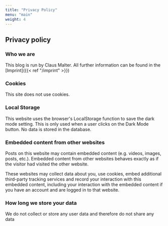 ```yaml
---
title: "Privacy Policy"
menu: "main"
weight: 4
---
```


## Privacy policy

### Who we are

This blog is run by Claus Malter. All further information can be found in the [Imprint]({{< ref "/imprint" >}})

### Cookies

This site does not use cookies.

### Local Storage

This website uses the browser's LocalStorage function to save the dark mode setting. This is only used when a user clicks on the Dark Mode button. No data is stored in the database.

### Embedded content from other websites

Posts on this website may contain embedded content (e.g. videos, images, posts, etc.). Embedded content from other websites behaves exactly as if the visitor had visited the other website.

These websites may collect data about you, use cookies, embed additional third-party tracking services and record your interaction with this embedded content, including your interaction with the embedded content if you have an account and are logged in to that website.

### How long we store your data

We do not collect or store any user data and therefore do not share any data
